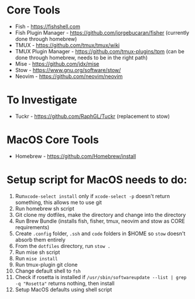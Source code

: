 # Core Tools
- Fish - https://fishshell.com
- Fish Plugin Manager - https://github.com/jorgebucaran/fisher (currently done through homebrew)
- TMUX - https://github.com/tmux/tmux/wiki
- TMUX Plugin Manager - https://github.com/tmux-plugins/tpm (can be done through homebrew, needs to be in the right path)
- Mise - https://github.com/jdx/mise
- Stow - https://www.gnu.org/software/stow/ 
- Neovim - https://github.com/neovim/neovim

# To Investigate
- Tuckr - https://github.com/RaphGL/Tuckr (replacement to stow)

# MacOS Core Tools
- Homebrew - https://github.com/Homebrew/install

# Setup script for MacOS needs to do:
1. Run`xcode-select install` only if `xcode-select -p` doesn't return something, this allows me to use git
2. Run homebrew sh script
3. Git clone my dotfiles, make the directory and change into the directory
4. Run Brew Bundle (installs fish, fisher, tmux, neovim and stow as CORE requirements)
5. Create `.config` folder, `.ssh` and `code` folders in $HOME so `stow` doesn't absorb them entirely
6. From the `dotfiles` directory, run `stow .`
7. Run mise sh script
8. Run `mise install`
9. Run tmux-plugin git clone
10. Change default shell to `fsh`
11. Check if rosetta is installed if `/usr/sbin/softwareupdate --list | grep -q "Rosetta"` returns nothing, then install
12. Setup MacOS defaults using shell script
